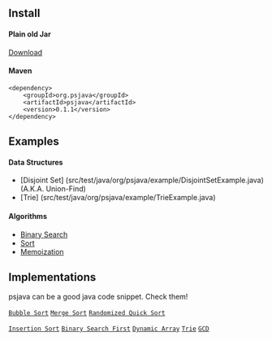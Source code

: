 Install
--------------------------------------------------
#### Plain old Jar 
[Download](http://search.maven.org/#search%7Cga%7C1%7Cg%3A%22org.psjava%22%20a%3A%22psjava%22)

#### Maven
```
<dependency>
	<groupId>org.psjava</groupId>
	<artifactId>psjava</artifactId>
	<version>0.1.1</version>
</dependency>
```


Examples
--------------------------------------------------
#### Data Structures
* [Disjoint Set] (src/test/java/org/psjava/example/DisjointSetExample.java) (A.K.A. Union-Find)
* [Trie] (src/test/java/org/psjava/example/TrieExample.java)

#### Algorithms
* [Binary Search](src/test/java/org/psjava/example/BinarySearchExample.java)
* [Sort](src/test/java/org/psjava/example/SortExample.java)
* [Memoization](src/test/java/org/psjava/example/MemoizationExample.java)


Implementations
--------------------------------------------------
psjava can be a good java code snippet. Check them!

[`Bubble Sort`](/src/main/java/org/psjava/algo/sort/BubbleSort.java)
[`Merge Sort`](/src/main/java/org/psjava/algo/sort/MergeSort.java)
[`Randomized Quick Sort`](/src/main/java/org/psjava/algo/sort/RandomizedQuickSort.java)

[`Insertion Sort`](/src/main/java/org/psjava/algo/sort/InsertionSort.java)
[`Binary Search First`](/src/main/java/org/psjava/algo/search/BinarySearchFirst.java)
[`Dynamic Array`](/src/main/java/org/psjava/ds/array/DynamicArray.java)
[`Trie`](/src/main/java/org/psjava/ds/trie/Trie.java)
[`GCD`](/src/main/java/org/psjava/math/numbertheory/GCD.java)


